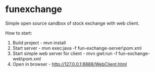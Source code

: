 # funexchange
Simple open source sandbox of stock exchange with web client.

How to start:
1) Build project - mvn install
2) Start server -  mvn exec:java -f fun-exchange-server\pom.xml
3) Start simple web server for client - mvn gwt:run -f fun-exchange-web\pom.xml
4) Open in browser - http://127.0.0.1:8888/WebClient.html
